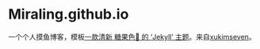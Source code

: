 # Miraling.github.io
一个个人摸鱼博客，模板[一款清新 糖果色🍬 的 ‘Jekyll’ 主题](https://github.com/xukimseven/HardCandy-Jekyll)。来自[xukimseven](https://github.com/xukimseven)。

